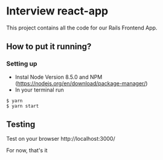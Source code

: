 # Interview react-app

This project contains all the code for our Rails Frontend App.

## How to put it running?

### Setting up

- Instal Node Version 8.5.0 and NPM (https://nodejs.org/en/download/package-manager/)
- In your terminal run

```
$ yarn
$ yarn start
```

## Testing

Test on your browser
http://localhost:3000/

For now, that's it